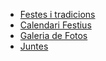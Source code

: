 * [Festes i tradicions](/festes/festes_i_tradicions.html)
* [Calendari Festius](/festes/calendari_festius.html)
* [Galeria de Fotos](/festes/galeria_fotos.html)
* [Juntes](/festes/juntes.html)